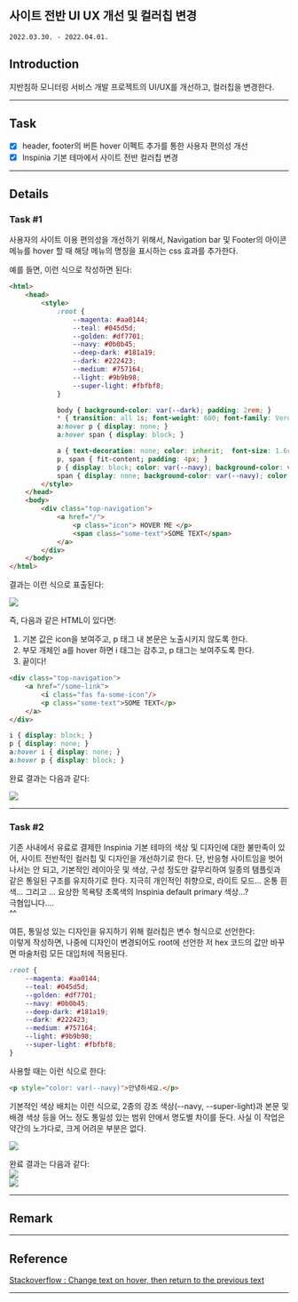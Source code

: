 ## 사이트 전반 UI UX 개선 및 컬러칩 변경
`2022.03.30. - 2022.04.01.`

## Introduction
지반침하 모니터링 서비스 개발 프로젝트의 UI/UX를 개선하고, 컬러칩을 변경한다.

---

## Task
* [x] header, footer의 버튼 hover 이펙트 추가를 통한 사용자 편의성 개선
* [x] Inspinia 기본 테마에서 사이트 전반 컬러칩 변경

---

## Details
### Task #1
사용자의 사이트 이용 편의성을 개선하기 위해서, Navigation bar 및 Footer의 아이콘 메뉴를 hover 할 때 
해당 메뉴의 명칭을 표시하는 css 효과를 추가한다.

예를 들면, 이런 식으로 작성하면 된다:  
```html
<html>
    <head>
        <style>
            :root {
                --magenta: #aa0144;
                --teal: #045d5d;
                --golden: #df7701;
                --navy: #0b0b45;
                --deep-dark: #181a19;
                --dark: #222423;
                --medium: #757164;
                --light: #9b9b98;
                --super-light: #fbfbf8;
            }

            body { background-color: var(--dark); padding: 2rem; }
            * { transition: all 1s; font-weight: 600; font-family: Verdana, sans-serif; }
            a:hover p { display: none; }
            a:hover span { display: block; }

            a { text-decoration: none; color: inherit;  font-size: 1.6rem; }
            p, span { fit-content; padding: 4px; }
            p { display: block; color: var(--navy); background-color: var(--light); }
            span { display: none; background-color: var(--navy); color: var(--light); }
        </style>
    </head>
    <body>
        <div class="top-navigation">
            <a href="/">
                <p class="icon"> HOVER ME </p>
                <span class="some-text">SOME TEXT</span>
            </a>
        </div>
    </body>
</html>
```

결과는 이런 식으로 표출된다:  

![](../../../Assets/images/hover-me-effect.gif)


즉, 다음과 같은 HTML이 있다면:  
1. 기본 값은 icon을 보여주고, p 태그 내 본문은 노출시키지 않도록 한다.  
2. 부모 개체인 a를 hover 하면 i 태그는 감추고, p 태그는 보여주도록 한다.
3. 끝이다!

```html
<div class="top-navigation">
    <a href="/some-link">
        <i class="fas fa-some-icon"/>
        <p class="some-text">SOME TEXT</p>
    </a>
</div>
```

```css
i { display: block; }
p { display: none; }
a:hover i { display: none; }
a:hover p { display: block; }
```


완료 결과는 다음과 같다:  

![](../../../Assets/images/nav-hover-effect.gif)


---

### Task #2
기존 사내에서 유료로 결제한 Inspinia 기본 테마의 색상 및 디자인에 대한 불만족이 있어, 사이트 전반적인 컬러칩 및 디자인을 개선하기로 한다. 
단, 반응형 사이트임을 벗어나서는 안 되고, 기본적인 레이아웃 및 색상, 구성 정도만 갈무리하여 일종의 탬플릿과 같은 통일된 구조를 유지하기로 한다. 
지극히 개인적인 취향으로, 라이트 모드... 온통 흰색... 그리고 ... 요상한 목욕탕 초록색의 Inspinia default primary 색상...?  
극혐입니다....   
^^


여튼, 통일성 있는 디자인을 유지하기 위해 컬러칩은 변수 형식으로 선언한다:  
이렇게 작성하면, 나중에 디자인이 변경되어도 root에 선언한 저 hex 코드의 값만 바꾸면 마술처럼 모든 대입처에 적용된다.  
```css
:root {
    --magenta: #aa0144;
    --teal: #045d5d;
    --golden: #df7701;
    --navy: #0b0b45;
    --deep-dark: #181a19;
    --dark: #222423;
    --medium: #757164;
    --light: #9b9b98;
    --super-light: #fbfbf8;
}
```

사용할 때는 이런 식으로 한다:  
```html
<p style="color: var(--navy)">안녕하세요.</p>
```

기본적인 색상 배치는 이런 식으로, 2종의 강조 색상(--navy, --super-light)과 본문 및 배경 색상 등을 어느 정도 통일성 있는 범위 안에서 명도별 차이를 둔다. 
사실 이 작업은 약간의 노가다로, 크게 어려운 부분은 없다.  

![](../../../Assets/images/welcome.png)

완료 결과는 다음과 같다:  
![](../../../Assets/images/compare-webd.png)  
![](../../../Assets/images/change-colors-badge.gif)

---

## Remark

---

## Reference
[Stackoverflow : Change text on hover, then return to the previous text](https://stackoverflow.com/questions/9913293/change-text-on-hover-then-return-to-the-previous-text)

---
